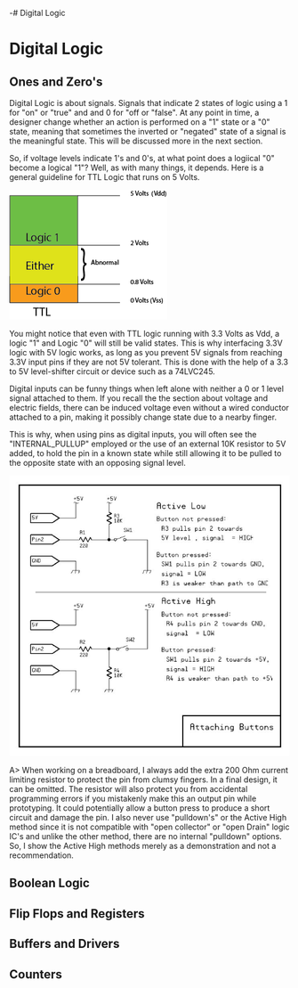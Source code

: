 -# Digital Logic

# Digital Logic

## Ones and Zero's

Digital Logic is about signals.  Signals that indicate 2 states of logic using a 1 for "on" or "true" and and 0 for "off or "false".  At any point in time, a designer change whether an action is performed on a "1" state or a "0" state, meaning that sometimes the inverted or "negated" state of a signal is the meaningful state.  This will be discussed more in the next section.

So, if voltage levels indicate 1's and 0's, at what point does a logiical "0" become a logical "1"?  Well, as with many things,  it depends.  Here is a general guideline for TTL Logic that runs on 5 Volts.

![Current Flow](images/levels5.png)

You might notice that even with TTL logic running with 3.3 Volts as Vdd, a logic "1" and Logic "0" will still be valid states.  This is why interfacing 3.3V logic with 5V logic works, as long as you prevent 5V signals from reaching 3.3V input pins if they are not 5V tolerant.  This is done with the help of a 3.3 to 5V level-shifter circuit or device such as a 74LVC245.

Digital inputs can be funny things when left alone with neither a 0 or 1 level signal attached to them. If you recall the the section about voltage and electric fields, there can be induced voltage even without a wired conductor attached to a pin, making it possibly change state due to a nearby finger.

This is why, when using pins as digital inputs, you will often see the "INTERNAL_PULLUP" employed or the use of an external 10K resistor to 5V added, to hold the pin in a known state while still allowing it to be pulled to the opposite state with an opposing signal level.


![Current Flow](images/buttons.JPG)

A> When working on a breadboard, I always add the extra 200 Ohm current limiting resistor to protect the pin from clumsy fingers. In a final design, it can be omitted. The resistor will also protect you from accidental programming errors if you mistakenly make this an output pin while prototyping. It could potentially allow a button press to produce a short circuit and damage the pin.  I also never use "pulldown's" or the Active High method since it is not compatible with "open collector" or "open Drain" logic IC's and unlike the other method, there are no internal "pulldown" options.  So, I show the Active High methods merely as a demonstration and not a recommendation.  




## Boolean Logic

## Flip Flops and Registers

## Buffers and Drivers

## Counters


